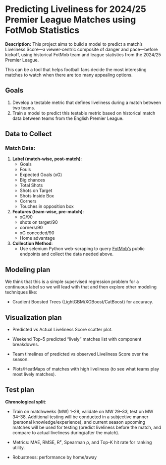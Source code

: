 # Predicting Liveliness for 2024/25 Premier League Matches using FotMob Statistics

**Description:** This project aims to build a model to predict a match’s Liveliness Score—a viewer-centric composite of danger and pace—before kickoff, using historical FotMob team and league statistics from the 2024/25 Premier League.

This can be a tool that helps football fans decide the most interesting matches to watch when there are too many appealing options.

## Goals
1. Develop a testable metric that defines liveliness during a match between two teams.
2. Train a model to predict this testable metric based on historical match data between teams from the English Premier League.

## Data to Collect
### Match Data:
1. **Label (match-wise, post-match)**:
    - Goals
    - Fouls
    - Expected Goals (xG)
    - Big chances
    - Total Shots
    - Shots on Target
    - Shots Inside Box
    - Corners
    - Touches in opposition box
2. **Features (team-wise, pre-match)**:
    - xG/90
    - shots on target/90
    - corners/90
    - xG conceded/90
    - Home advantage
3. **Collection Method**:
    - Use selenium Python web-scraping to query [FotMob’s](https://www.fotmob.com) public endpoints and collect the data needed above. 


## Modeling plan

We think that this is a simple supervised regression problem for a continuous label so we will lead with that and then explore other modeling techniques like:
- Gradient Boosted Trees (LightGBM/XGBoost/CatBoost) for accuracy.

## Visualization plan

- Predicted vs Actual Liveliness Score scatter plot.

- Weekend Top-5 predicted “lively” matches list with component breakdowns.

- Team timelines of predicted vs observed Liveliness Score over the season.

- Plots/HeatMaps of matches with high liveliness (to see what teams play most lively matches). 

## Test plan

**Chronological split**: 
- Train on matchweeks (MW) 1–28, validate on MW 29–33, test on MW 34–38. Additional testing will be conducted in a subjective manner (personal knowledge/experience), and current season upcoming matches will be used for testing (predict liveliness before the match, and compare to actual liveliness during/after the match). 

- Metrics: MAE, RMSE, R², Spearman ρ, and Top-K hit rate for ranking utility.

- Robustness: performance by home/away

